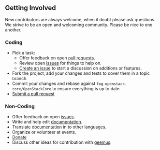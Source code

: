 ## Getting Involved

New contributors are always welcome, when it doubt please ask questions. We strive to be an open and welcoming community. Please be nice to one another.

### Coding

* Pick a task:
  * Offer feedback on open [pull requests](https://github.com/fog-openstack-core/OpenStackCore/pulls).
  * Review open [issues](https://github.com/fog-openstack-core/OpenStackCore/issues) for things to help on.
  * [Create an issue](https://github.com/fog-openstack-core/OpenStackCore/issues/new) to start a discussion on additions or features.
* Fork the project, add your changes and tests to cover them in a topic branch.
* Commit your changes and rebase against `fog-openstack-core/OpenStackCore` to ensure everything is up to date.
* [Submit a pull request](https://github.com/fog-openstack-core/OpenStackCore/compare/)

### Non-Coding

* Offer feedback on open [issues](https://github.com/fog-openstack-core/OpenStackCore/issues).
* Write and help edit [documentation](https://github.com/fog-openstack-core/OpenStackCore.github.com).
* Translate [documentation](https://github.com/fog-openstack-core/OpenStackCore.github.com) in to other languages.
* Organize or volunteer at events.
* [Donate](https://www.gittip.com/geemus/)
* Discuss other ideas for contribution with [geemus](mailto:geemus+fog@gmail.com).